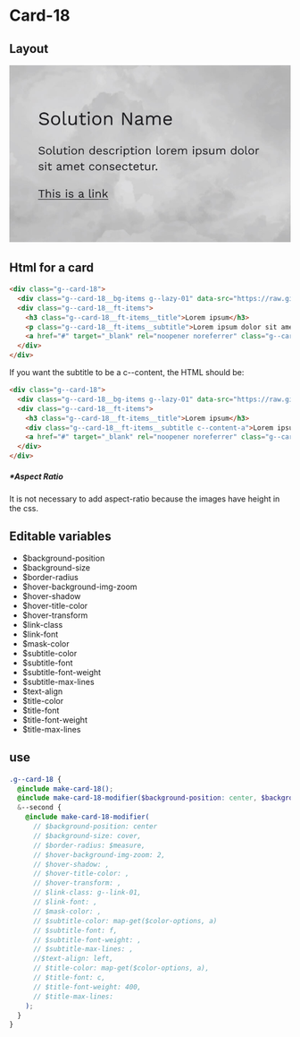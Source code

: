 # Card-18

## Layout

![alt text][card-18]

[card-18]: /src/img/global-components/card/card-18.jpg

## Html for a card

```html
<div class="g--card-18">
  <div class="g--card-18__bg-items g--lazy-01" data-src="https://raw.githubusercontent.com/team-thunderfoot/ui/main/src/img/global-components/bg-placeholder.jpg"></div>
  <div class="g--card-18__ft-items">
    <h3 class="g--card-18__ft-items__title">Lorem ipsum</h3>
    <p class="g--card-18__ft-items__subtitle">Lorem ipsum dolor sit amet.</p>
    <a href="#" target="_blank" rel="noopener noreferrer" class="g--card-18__ft-items__link">This is a link</a>
  </div>
</div>
```

If you want the subtitle to be a c--content, the HTML should be:

```html
<div class="g--card-18">
  <div class="g--card-18__bg-items g--lazy-01" data-src="https://raw.githubusercontent.com/team-thunderfoot/ui/main/src/img/global-components/bg-placeholder.jpg"></div>
  <div class="g--card-18__ft-items">
    <h3 class="g--card-18__ft-items__title">Lorem ipsum</h3>
    <div class="g--card-18__ft-items__subtitle c--content-a">Lorem ipsum dolor sit amet.</div>
    <a href="#" target="_blank" rel="noopener noreferrer" class="g--card-18__ft-items__link">This is a link</a>
  </div>
</div>
```

##### \*Aspect Ratio

It is not necessary to add aspect-ratio because the images have height in the css.

## Editable variables

- $background-position
- $background-size
- $border-radius
- $hover-background-img-zoom
- $hover-shadow
- $hover-title-color
- $hover-transform
- $link-class
- $link-font
- $mask-color
- $subtitle-color
- $subtitle-font
- $subtitle-font-weight
- $subtitle-max-lines
- $text-align
- $title-color
- $title-font
- $title-font-weight
- $title-max-lines

## use

```scss
.g--card-18 {
  @include make-card-18();
  @include make-card-18-modifier($background-position: center, $background-size: cover, $link-class: g--link-01, $link-font: d, $mask-color: rgba(map-get($color-options, b), 0.5), $title-color: map-get($color-options, a), $title-font: b);
  &--second {
    @include make-card-18-modifier(
      // $background-position: center
      // $background-size: cover,
      // $border-radius: $measure,
      // $hover-background-img-zoom: 2,
      // $hover-shadow: ,
      // $hover-title-color: ,
      // $hover-transform: ,
      // $link-class: g--link-01,
      // $link-font: ,
      // $mask-color: ,
      // $subtitle-color: map-get($color-options, a)
      // $subtitle-font: f,
      // $subtitle-font-weight: ,
      // $subtitle-max-lines: ,
      //$text-align: left,
      // $title-color: map-get($color-options, a),
      // $title-font: c,
      // $title-font-weight: 400,
      // $title-max-lines: 
    );
  }
}
```
